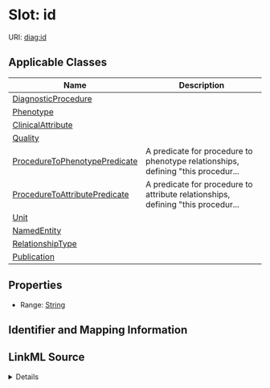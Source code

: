 # Slot: id

URI: [diag:id](http://w3id.org/ontogpt/diagnostic_procedure/id)



<!-- no inheritance hierarchy -->




## Applicable Classes

| Name | Description |
| --- | --- |
[DiagnosticProcedure](DiagnosticProcedure.md) | 
[Phenotype](Phenotype.md) | 
[ClinicalAttribute](ClinicalAttribute.md) | 
[Quality](Quality.md) | 
[ProcedureToPhenotypePredicate](ProcedureToPhenotypePredicate.md) | A predicate for procedure to phenotype relationships, defining "this procedur...
[ProcedureToAttributePredicate](ProcedureToAttributePredicate.md) | A predicate for procedure to attribute relationships, defining "this procedur...
[Unit](Unit.md) | 
[NamedEntity](NamedEntity.md) | 
[RelationshipType](RelationshipType.md) | 
[Publication](Publication.md) | 






## Properties

* Range: [String](String.md)







## Identifier and Mapping Information








## LinkML Source

<details>
```yaml
name: id
alias: id
domain_of:
- NamedEntity
- Publication
range: string

```
</details>